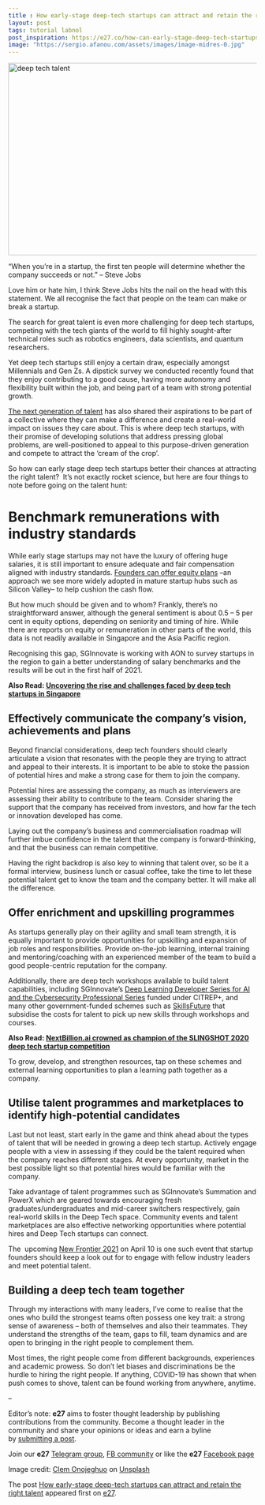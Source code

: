 ```yaml
---
title : How early-stage deep-tech startups can attract and retain the right talent
layout: post
tags: tutorial labnol
post_inspiration: https://e27.co/how-can-early-stage-deep-tech-startups-attract-and-retain-the-right-talent-20210324/
image: "https://sergio.afanou.com/assets/images/image-midres-0.jpg"
---
```


<img loading="lazy" class="aligncenter wp-image-409876 size-full" src="https://e27.co/wp-content/uploads/2021/03/clem-onojeghuo-fY8Jr4iuPQM-unsplash.jpg" alt="deep tech talent" width="690" height="390" />
<p>“When you’re in a startup, the first ten people will determine whether the company succeeds or not.” – Steve Jobs</p>
<p>Love him or hate him, I think Steve Jobs hits the nail on the head with this statement. We all recognise the fact that people on the team can make or break a startup.</p>
<p>The search for great talent is even more challenging for deep tech startups, competing with the tech giants of the world to fill highly sought-after technical roles such as robotics engineers, data scientists, and quantum researchers.</p>
<p>Yet deep tech startups still enjoy a certain draw, especially amongst Millennials and Gen Zs. A dipstick survey we conducted recently found that they enjoy contributing to a good cause, having more autonomy and flexibility built within the job, and being part of a team with strong potential growth.</p>
<p><a rel="follow" href="https://e27.co/7-unique-job-interview-questions-to-ask-your-next-candidate-20160531/">The next generation of talent</a> has also shared their aspirations to be part of a collective where they can make a difference and create a real-world impact on issues they care about. This is where deep tech startups, with their promise of developing solutions that address pressing global problems, are well-positioned to appeal to this purpose-driven generation and compete to attract the ‘cream of the crop’.</p>
<p>So how can early stage deep tech startups better their chances at attracting the right talent?  It’s not exactly rocket science, but here are four things to note before going on the talent hunt:</p>
<h1>Benchmark remunerations with industry standards</h1>
<p>While early stage startups may not have the luxury of offering huge salaries, it is still important to ensure adequate and fair compensation aligned with industry standards. <a rel="follow" href="https://e27.co/size-employee-ownership-startup-comprehensive-guide-esops-20170602/">Founders can offer equity plans</a> –an approach we see more widely adopted in mature startup hubs such as Silicon Valley– to help cushion the cash flow.</p>
<p>But how much should be given and to whom? Frankly, there’s no straightforward answer, although the general sentiment is about 0.5 – 5 per cent in equity options, depending on seniority and timing of hire. While there are reports on equity or remuneration in other parts of the world, this data is not readily available in Singapore and the Asia Pacific region.</p>
<p>Recognising this gap, SGInnovate is working with AON to survey startups in the region to gain a better understanding of salary benchmarks and the results will be out in the first half of 2021.</p>
<p><strong>Also Read: <a rel="follow" href="https://e27.co/uncovering-the-rise-and-challenges-faced-by-deep-tech-startups-in-singapore-20201223/">Uncovering the rise and challenges faced by deep tech startups in Singapore</a></strong></p>
<h2>Effectively communicate the company’s vision, achievements and plans</h2>
<p>Beyond financial considerations, deep tech founders should clearly articulate a vision that resonates with the people they are trying to attract and appeal to their interests. It is important to be able to stoke the passion of potential hires and make a strong case for them to join the company.</p>
<p>Potential hires are assessing the company, as much as interviewers are assessing their ability to contribute to the team. Consider sharing the support that the company has received from investors, and how far the tech or innovation developed has come.</p>
<p>Laying out the company’s business and commercialisation roadmap will further imbue confidence in the talent that the company is forward-thinking, and that the business can remain competitive.</p>
<p>Having the right backdrop is also key to winning that talent over, so be it a formal interview, business lunch or casual coffee, take the time to let these potential talent get to know the team and the company better. It will make all the difference.</p>
<h2>Offer enrichment and upskilling programmes</h2>
<p>As startups generally play on their agility and small team strength, it is equally important to provide opportunities for upskilling and expansion of job roles and responsibilities. Provide on-the-job learning, internal training and mentoring/coaching with an experienced member of the team to build a good people-centric reputation for the company.</p>
<p>Additionally, there are deep tech workshops available to build talent capabilities, including SGInnovate’s <a rel="follow" href="https://www.sginnovate.com/talent-development">Deep Learning Developer Series for AI and the Cybersecurity Professional Series</a> funded under CITREP+, and many other government-funded schemes such as <a rel="follow" href="https://www.skillsfuture.sg/Credit">SkillsFuture</a> that subsidise the costs for talent to pick up new skills through workshops and courses.</p>
<p><strong>Also Read: <a rel="follow" href="https://e27.co/nextbillion-ai-crowned-as-champion-of-the-slingshot-2020-deep-tech-startup-competition-20201209/">NextBillion.ai crowned as champion of the SLINGSHOT 2020 deep tech startup competition</a></strong></p>
<p>To grow, develop, and strengthen resources, tap on these schemes and external learning opportunities to plan a learning path together as a company.</p>
<h2>Utilise talent programmes and marketplaces to identify high-potential candidates</h2>
<p>Last but not least, start early in the game and think ahead about the types of talent that will be needed in growing a deep tech startup. Actively engage people with a view in assessing if they could be the talent required when the company reaches different stages. At every opportunity, market in the best possible light so that potential hires would be familiar with the company.</p>
<p>Take advantage of talent programmes such as SGInnovate’s Summation and PowerX which are geared towards encouraging fresh graduates/undergraduates and mid-career switchers respectively, gain real-world skills in the Deep Tech space. Community events and talent marketplaces are also effective networking opportunities where potential hires and Deep Tech startups can connect.</p>
<p>The  upcoming <a rel="follow" href="https://www.sginnovate.com/newfrontier/">New Frontier 2021</a> on April 10 is one such event that startup founders should keep a look out for to engage with fellow industry leaders and meet potential talent.</p>
<h2>Building a deep tech team together</h2>
<p>Through my interactions with many leaders, I’ve come to realise that the ones who build the strongest teams often possess one key trait: a strong sense of awareness – both of themselves and also their teammates. They understand the strengths of the team, gaps to fill, team dynamics and are open to bringing in the right people to complement them.</p>
<p>Most times, the right people come from different backgrounds, experiences and academic prowess. So don’t let biases and discriminations be the hurdle to hiring the right people. If anything, COVID-19 has shown that when push comes to shove, talent can be found working from anywhere, anytime.</p>
<p>&#8211;</p>
<p class="p1"><span class="s1">Editor’s note: <strong>e27</strong> aims to foster thought leadership by publishing contributions from the community. Become a thought leader in the community and share your opinions or ideas and earn a byline by <a rel="follow" href="https://e27.co/contributor"><span class="s2">submitting a post</span></a>.</span></p>
<p class="p1"><span class="s1">Join our <strong>e27</strong> <a rel="follow" href="https://t.me/joinchat/HmTbfBcGCZeykhM8NOlQ-g"><span class="s2">Telegram group</span></a>, <a rel="follow" href="https://www.facebook.com/groups/e27co/permalink/886904662065955/">FB community</a> or like the <strong>e27</strong> <a rel="follow" href="https://www.facebook.com/e27/?ref=your_pages"><span class="s2">Facebook page</span></a></span></p>
<p>Image credit: <a rel="follow" href="https://unsplash.com/@clemono?utm_source=unsplash&amp;utm_medium=referral&amp;utm_content=creditCopyText">Clem Onojeghuo</a> on <a rel="follow" href="/s/photos/hiring?utm_source=unsplash&amp;utm_medium=referral&amp;utm_content=creditCopyText">Unsplash</a></p>
<p>The post <a rel="nofollow" href="https://e27.co/how-can-early-stage-deep-tech-startups-attract-and-retain-the-right-talent-20210324/">How early-stage deep-tech startups can attract and retain the right talent</a> appeared first on <a rel="nofollow" href="https://e27.co">e27</a>.</p>
